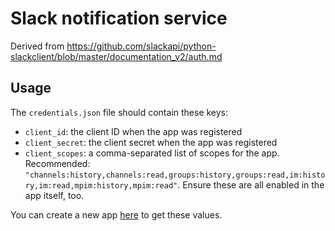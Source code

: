 # Slack notification service

Derived from https://github.com/slackapi/python-slackclient/blob/master/documentation_v2/auth.md

## Usage

The `credentials.json` file should contain these keys:

- `client_id`: the client ID when the app was registered
- `client_secret`: the client secret when the app was registered
- `client_scopes`: a comma-separated list of scopes for the app. Recommended: `"channels:history,channels:read,groups:history,groups:read,im:history,im:read,mpim:history,mpim:read"`. Ensure these are all enabled in the app itself, too.

You can create a new app [here](https://api.slack.com/apps/) to get these values.
